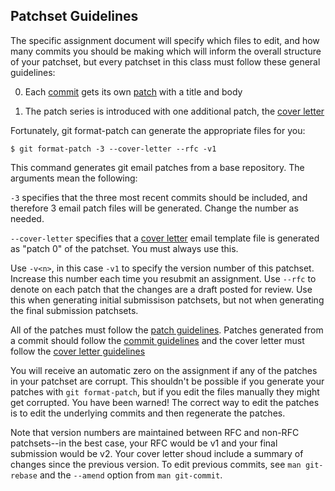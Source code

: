 ## Patchset Guidelines

The specific assignment document will specify which files to edit, and how many commits
you should be making which will inform the overall structure of your patchset, but every
patchset in this class must follow these general guidelines:

0. Each [commit](commits.md) gets its own [patch](patches.md) with a title and body

0. The patch series is introduced with one additional patch, the [cover letter](coverletters.md)

Fortunately, git format-patch can generate the appropriate files for you:

```shell
$ git format-patch -3 --cover-letter --rfc -v1
```

This command generates git email patches from a base repository. The arguments mean the following:

`-3` specifies that the three most recent commits should be included, and therefore 3 email patch files will be generated. Change the number as needed.

`--cover-letter` specifies that a [cover letter](coverletters.md) email template file is generated as "patch 0" of the patchset. You must always use this.

Use `-v<n>`, in this case `-v1` to specify the version number of this patchset.
Increase this number each time you resubmit an assignment. Use `--rfc` to denote
on each patch that the changes are a draft posted for review. Use this when generating
initial submissison patchsets, but not when generating the final submission patchsets.

All of the patches must follow the
[patch guidelines](patches.md).
Patches generated from a commit should follow the
[commit guidelines](commits.md)
and the cover letter must follow the
[cover letter guidelines](coverletters.md)

You will receive an automatic zero on the assignment if any of the patches
in your patchset are corrupt. This shouldn't be possible if you generate
your patches with `git format-patch`, but if you edit the files manually
they might get corrupted. You have been warned! The correct way to edit
the patches is to edit the underlying commits and then regenerate the patches.

Note that version numbers are maintained between RFC and non-RFC patchsets--in the best case,
your RFC would be v1 and your final submission would be v2.
Your cover letter shoud include a summary of changes since the previous version.
To edit previous commits, see `man git-rebase` and the `--amend` option from `man git-commit`.
